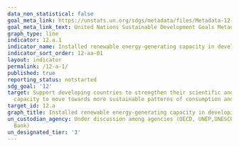 ```yaml
---
data_non_statistical: false
goal_meta_link: https://unstats.un.org/sdgs/metadata/files/Metadata-12-0a-01.pdf
goal_meta_link_text: United Nations Sustainable Development Goals Metadata (pdf 782kB)
graph_type: line
indicator: 12.a.1
indicator_name: Installed renewable energy-generating capacity in developing countries (in watts per capita)
indicator_sort_order: 12-aa-01
layout: indicator
permalink: /12-a-1/
published: true
reporting_status: notstarted
sdg_goal: '12'
target: Support developing countries to strengthen their scientific and technological
  capacity to move towards more sustainable patterns of consumption and production
target_id: 12.a
graph_title: Installed renewable energy-generating capacity in developing countries (in watts per capita)
un_custodian_agency: Under discussion among agencies (OECD, UNEP,UNESCO-UIS,World
  Bank)
un_designated_tier: '3'
---
```

